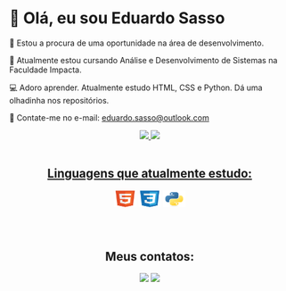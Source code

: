 <h1> 👋 Olá, eu sou Eduardo Sasso </h1>
<p> 👀 Estou a procura de uma oportunidade na área de desenvolvimento.</p>
<p> 🌱 Atualmente estou cursando Análise e Desenvolvimento de Sistemas na Faculdade Impacta.</p>
<p> 💻 Adoro aprender. Atualmente estudo HTML, CSS e Python. Dá uma olhadinha nos repositórios.</p>
<p> 📧 Contate-me no e-mail: <a href = "mailto:eduardo.sasso@outlook.com"> eduardo.sasso@outlook.com <a> </p>


<div align="center">
  <a href="https://github.com/edusasso">
  <img height="160em" src="https://github-readme-stats.vercel.app/api?username=edusasso&show_icons=true&theme=tokyonight&include_all_commits=true&count_private=true"/>
  <img height="160em" src="https://github-readme-stats.vercel.app/api/top-langs/?username=edusasso&layout=compact&langs_count=7&theme=tokyonight"/>
</div>
  <div style="display: inline_block" align="center"><br>
   <h2>Linguagens que atualmente estudo:</h2>
  <a href="https://github.com/edusasso/estudos-HTML" target=_blank><img align="center" alt="Edu-HTML" height="30" width="40" src="https://raw.githubusercontent.com/devicons/devicon/master/icons/html5/html5-original.svg"><a>
 <a href="https://github.com/edusasso/estudos-HTML" target=_blank> <img align="center" alt="Edu-CSS" height="30" width="40" src="https://raw.githubusercontent.com/devicons/devicon/master/icons/css3/css3-original.svg"></a>
 <a href="https://github.com/edusasso/Python" target=_blank> <img align="center" alt="Edu-Python" height="30" width="40" src="https://raw.githubusercontent.com/devicons/devicon/master/icons/python/python-original.svg"></a>
  </div>
  
   ##
 
<div align="center"> <br>
  <h2> Meus contatos: </h2>
  <a href = "mailto:eduardo.sasso@outlook.com"><img src="https://img.shields.io/badge/-Gmail-%23333?style=for-the-badge&logo=gmail&logoColor=white" target="_blank"></a>
  <a href="https://www.linkedin.com/in/eduardo-sasso-87548b21a" target="_blank"><img src="https://img.shields.io/badge/-LinkedIn-%230077B5?style=for-the-badge&logo=linkedin&logoColor=white" target="_blank"></a> 
</div>

